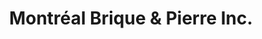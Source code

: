 ---
title: "Montréal Brique & Pierre Inc."
url: /saint-lazare/montreal-brique-and-pierre-inc/
shop: trade
---